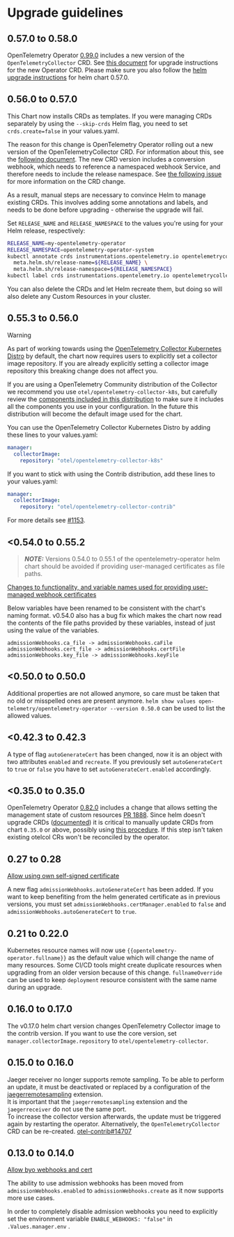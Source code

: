 # Upgrade guidelines

## 0.57.0 to 0.58.0

OpenTelemetry Operator [0.99.0](https://github.com/open-telemetry/opentelemetry-operator/releases/tag/v0.99.0) includes a new version of the `OpenTelemetryCollector` CRD. See [this document][v1beta1_migration] for upgrade instructions for the new Operator CRD. Please make sure you also follow the [helm upgrade instructions](./UPGRADING.md#0560-to-0570) for helm chart 0.57.0.

## 0.56.0 to 0.57.0

This Chart now installs CRDs as templates. If you were managing CRDs separately by using the `--skip-crds` Helm flag, you need to set `crds.create=false` in your values.yaml.

The reason for this change is OpenTelemetry Operator rolling out a new version of the OpenTelemetryCollector CRD. For information
about this, see the [following document](https://github.com/open-telemetry/opentelemetry-operator/blob/main/docs/crd-changelog.md#opentelemetrycollectoropentelemetryiov1beta1). The new CRD version includes a conversion webhook, which needs to reference a namespaced webhook Service, and therefore needs to include the release namespace. See [the following issue](https://github.com/open-telemetry/opentelemetry-helm-charts/issues/1167) for more information on the CRD change.

As a result, manual steps are necessary to convince Helm to manage existing CRDs. This involves adding some annotations and labels, and needs to
be done before upgrading - otherwise the upgrade will fail.

Set `RELEASE_NAME` and `RELEASE_NAMESPACE` to the values you're using for your Helm release, respectively:

```bash
RELEASE_NAME=my-opentelemetry-operator
RELEASE_NAMESPACE=opentelemetry-operator-system
kubectl annotate crds instrumentations.opentelemetry.io opentelemetrycollectors.opentelemetry.io opampbridges.opentelemetry.io \
  meta.helm.sh/release-name=${RELEASE_NAME} \
  meta.helm.sh/release-namespace=${RELEASE_NAMESPACE}
kubectl label crds instrumentations.opentelemetry.io opentelemetrycollectors.opentelemetry.io opampbridges.opentelemetry.io app.kubernetes.io/managed-by=Helm
```

You can also delete the CRDs and let Helm recreate them, but doing so will also delete any Custom Resources in your cluster.

## 0.55.3 to 0.56.0

> [!WARNING]  
> As part of working towards using the [OpenTelemetry Collector Kubernetes Distro](https://github.com/open-telemetry/opentelemetry-collector-releases/tree/main/distributions/otelcol-k8s) by default, the chart now requires users to explicitly set a collector image repository. If you are already explicitly setting a collector image repository this breaking change does not affect you.

If you are using a OpenTelemetry Community distribution of the Collector we recommend you use `otel/opentelemetry-collector-k8s`, but carefully review the [components included in this distribution](https://github.com/open-telemetry/opentelemetry-collector-releases/blob/main/distributions/otelcol-k8s/manifest.yaml) to make sure it includes all the components you use in your configuration. In the future this distribution will become the default image used for the chart.

You can use the OpenTelemetry Collector Kubernetes Distro by adding these lines to your values.yaml:

```yaml
manager:
  collectorImage:
    repository: "otel/opentelemetry-collector-k8s"
```

If you want to stick with using the Contrib distribution, add these lines to your values.yaml:

```yaml
manager:
  collectorImage:
    repository: "otel/opentelemetry-collector-contrib"
```

For more details see [#1153](https://github.com/open-telemetry/opentelemetry-helm-charts/issues/1153).

## <0.54.0 to 0.55.2

> **_NOTE:_**  Versions 0.54.0 to 0.55.1 of the opentelemetry-operator helm chart should be avoided if providing user-managed certificates as file paths.

[Changes to functionality, and variable names used for providing user-managed webhook certificates](https://github.com/open-telemetry/opentelemetry-helm-charts/pull/1121)

Below variables have been renamed to be consistent with the chart's naming format. v0.54.0 also has a bug fix which makes the chart now read the contents of the file paths provided by these variables, instead of just using the value of the variables.
```
admissionWebhooks.ca_file -> admissionWebhooks.caFile
admissionWebhooks.cert_file -> admissionWebhooks.certFile
admissionWebhooks.key_file -> admissionWebhooks.keyFile
```

## <0.50.0 to 0.50.0

Additional properties are not allowed anymore, so care must be taken that no old or misspelled ones are present anymore.
`helm show values open-telemetry/opentelemetry-operator --version 0.50.0` can be used to list the allowed values.

## <0.42.3 to 0.42.3

A type of flag `autoGenerateCert` has been changed, now it is an object with two attributes `enabled` and `recreate`.
If you previously set `autoGenerateCert` to `true` or `false` you have to set `autoGenerateCert.enabled` accordingly.

## <0.35.0 to 0.35.0
OpenTelemetry Operator [0.82.0](https://github.com/open-telemetry/opentelemetry-operator/releases/tag/v0.82.0) includes a change that allows setting the management state of custom resources [PR 1888](https://github.com/open-telemetry/opentelemetry-operator/pull/1888). Since helm doesn't upgrade CRDs ([documented](https://github.com/open-telemetry/opentelemetry-helm-charts/tree/main/charts/opentelemetry-operator#upgrade-chart)) it is critical to manually update CRDs from chart `0.35.0` or above, possibly using [this procedure](https://github.com/open-telemetry/opentelemetry-helm-charts/issues/69#issuecomment-1567285625).  If this step isn't taken existing otelcol CRs won't be reconciled by the operator.

## 0.27 to 0.28
[Allow using own self-signed certificate](https://github.com/open-telemetry/opentelemetry-helm-charts/pull/760)

A new flag `admissionWebhooks.autoGenerateCert` has been added. If you want to keep benefiting from the helm generated certificate as in previous versions, you must set `admissionWebhooks.certManager.enabled` to `false` and `admissionWebhooks.autoGenerateCert` to `true`.

## 0.21 to 0.22.0
Kubernetes resource names will now use `{{opentelemetry-operator.fullname}}` as the default value which will change the name of many resources.
Some CI/CD tools might create duplicate resources when upgrading from an older version because of this change.
`fullnameOverride` can be used to keep `deployment` resource consistent with the same name during an upgrade.

## 0.16.0 to 0.17.0

The v0.17.0 helm chart version changes OpenTelemetry Collector image to the contrib version. If you want to use the core version, set `manager.collectorImage.repository` to `otel/opentelemetry-collector`.

## 0.15.0 to 0.16.0

Jaeger receiver no longer supports remote sampling. To be able to perform an update, it must be deactivated or replaced by a configuration of the [jaegerremotesampling](https://github.com/open-telemetry/opentelemetry-collector-contrib/tree/v0.61.0/extension/jaegerremotesampling) extension.<br/>
It is important that the `jaegerremotesampling` extension and the `jaegerreceiver` do not use the same port.<br/>To increase the collector version afterwards, the update must be triggered again by restarting the operator. Alternatively, the `OpenTelemetryCollector` CRD can be re-created. [otel-contrib#14707](https://github.com/open-telemetry/opentelemetry-collector-contrib/issues/14707)

## 0.13.0 to 0.14.0

[Allow byo webhooks and cert](https://github.com/open-telemetry/opentelemetry-helm-charts/pull/411)

The ability to use admission webhooks has been moved from `admissionWebhooks.enabled` to `admissionWebhooks.create` as it now supports more use cases.

In order to completely disable admission webhooks you need to explicitly set the environment variable `ENABLE_WEBHOOKS: "false"` in `.Values.manager.env` .

[v1beta1_migration]: https://github.com/open-telemetry/opentelemetry-operator/blob/main/docs/crd-changelog.md#opentelemetrycollectoropentelemetryiov1beta1
